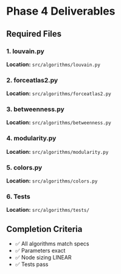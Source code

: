 # Phase 4 Deliverables

## Required Files

### 1. louvain.py
**Location:** `src/algorithms/louvain.py`

### 2. forceatlas2.py
**Location:** `src/algorithms/forceatlas2.py`

### 3. betweenness.py
**Location:** `src/algorithms/betweenness.py`

### 4. modularity.py
**Location:** `src/algorithms/modularity.py`

### 5. colors.py
**Location:** `src/algorithms/colors.py`

### 6. Tests
**Location:** `src/algorithms/tests/`

## Completion Criteria

- ✅ All algorithms match specs
- ✅ Parameters exact
- ✅ Node sizing LINEAR
- ✅ Tests pass